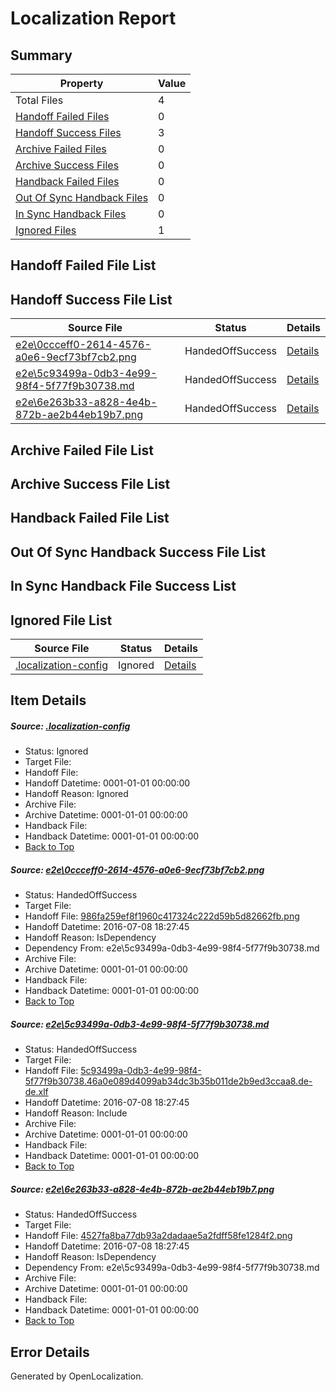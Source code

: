# <a name='report-top'></a> Localization Report

## Summary
 Property | Value 
 -------- | ----- 
 Total Files | 4
[ Handoff Failed Files ](#handoff-failed-list)| 0
[ Handoff Success Files ](#handoff-success-list)| 3
[ Archive Failed Files ](#archive-failed-list)| 0
[ Archive Success Files ](#archive-success-list)| 0
[ Handback Failed Files ](#handback-failed-list)| 0
[ Out Of Sync Handback Files ](#outofsync-handback-success-list)| 0
[ In Sync Handback Files ](#insync-handback-success-list)| 0
[ Ignored Files ](#ignored-list)| 1

## <a name='handoff-failed-list'></a> Handoff Failed File List

## <a name='handoff-success-list'></a> Handoff Success File List
 Source File | Status | Details 
 ----------- | ------ | ------- 
 [e2e\0ccceff0-2614-4576-a0e6-9ecf73bf7cb2.png](https://github.com/OpenLocalizationTestOrg/oltest/blob/c1731e51ff133a135d3b08f10425bf27c78c279c/e2e/0ccceff0-2614-4576-a0e6-9ecf73bf7cb2.png) | HandedOffSuccess | [Details](#986fa259ef8f1960c417324c222d59b5d82662fb1)
 [e2e\5c93499a-0db3-4e99-98f4-5f77f9b30738.md](https://github.com/OpenLocalizationTestOrg/oltest/blob/c1731e51ff133a135d3b08f10425bf27c78c279c/e2e/5c93499a-0db3-4e99-98f4-5f77f9b30738.md) | HandedOffSuccess | [Details](#518ac1b64e1b4a798d42a44978921b3e986a24d72)
 [e2e\6e263b33-a828-4e4b-872b-ae2b44eb19b7.png](https://github.com/OpenLocalizationTestOrg/oltest/blob/c1731e51ff133a135d3b08f10425bf27c78c279c/e2e/6e263b33-a828-4e4b-872b-ae2b44eb19b7.png) | HandedOffSuccess | [Details](#4527fa8ba77db93a2dadaae5a2fdff58fe1284f23)

## <a name='archive-failed-list'></a> Archive Failed File List

## <a name='archive-success-list'></a> Archive Success File List

## <a name='handback-failed-list'></a> Handback Failed File List

## <a name='outofsync-handback-success-list'></a> Out Of Sync Handback Success File List

## <a name='insync-handback-success-list'></a> In Sync Handback File Success List

## <a name='ignored-list'></a> Ignored File List
 Source File | Status | Details 
 ----------- | ------ | ------- 
 [.localization-config](https://github.com/OpenLocalizationTestOrg/oltest/blob/c1731e51ff133a135d3b08f10425bf27c78c279c/.localization-config) | Ignored | [Details](#3d4f252ac210baf56311d7e97dcc2db10974dbd20)

## Item Details
##### <a name='3d4f252ac210baf56311d7e97dcc2db10974dbd20'></a> Source: [.localization-config](https://github.com/OpenLocalizationTestOrg/oltest/blob/c1731e51ff133a135d3b08f10425bf27c78c279c/.localization-config)
* Status: Ignored
* Target File: 
* Handoff File: 
* Handoff Datetime: 0001-01-01 00:00:00
* Handoff Reason: Ignored
* Archive File: 
* Archive Datetime: 0001-01-01 00:00:00
* Handback File: 
* Handback Datetime: 0001-01-01 00:00:00
* [Back to Top](#report-top)

##### <a name='986fa259ef8f1960c417324c222d59b5d82662fb1'></a> Source: [e2e\0ccceff0-2614-4576-a0e6-9ecf73bf7cb2.png](https://github.com/OpenLocalizationTestOrg/oltest/blob/c1731e51ff133a135d3b08f10425bf27c78c279c/e2e/0ccceff0-2614-4576-a0e6-9ecf73bf7cb2.png)
* Status: HandedOffSuccess
* Target File: 
* Handoff File: [986fa259ef8f1960c417324c222d59b5d82662fb.png](https://github.com/OpenLocalizationTestOrg/olhandoff-e2e/blob/b5e902546047793683c664556aa589f71b0a10d3/ol-handoff/OpenLocalizationTestOrg/oltest-dede-fly/ci/ht/986fa259ef8f1960c417324c222d59b5d82662fb.png)
* Handoff Datetime: 2016-07-08 18:27:45
* Handoff Reason: IsDependency
* Dependency From: e2e\5c93499a-0db3-4e99-98f4-5f77f9b30738.md
* Archive File: 
* Archive Datetime: 0001-01-01 00:00:00
* Handback File: 
* Handback Datetime: 0001-01-01 00:00:00
* [Back to Top](#report-top)

##### <a name='518ac1b64e1b4a798d42a44978921b3e986a24d72'></a> Source: [e2e\5c93499a-0db3-4e99-98f4-5f77f9b30738.md](https://github.com/OpenLocalizationTestOrg/oltest/blob/c1731e51ff133a135d3b08f10425bf27c78c279c/e2e/5c93499a-0db3-4e99-98f4-5f77f9b30738.md)
* Status: HandedOffSuccess
* Target File: 
* Handoff File: [5c93499a-0db3-4e99-98f4-5f77f9b30738.46a0e089d4099ab34dc3b35b011de2b9ed3ccaa8.de-de.xlf](https://github.com/OpenLocalizationTestOrg/olhandoff-e2e/blob/b5e902546047793683c664556aa589f71b0a10d3/ol-handoff/OpenLocalizationTestOrg/oltest-dede-fly/ci/ht/5c93499a-0db3-4e99-98f4-5f77f9b30738.46a0e089d4099ab34dc3b35b011de2b9ed3ccaa8.de-de.xlf)
* Handoff Datetime: 2016-07-08 18:27:45
* Handoff Reason: Include
* Archive File: 
* Archive Datetime: 0001-01-01 00:00:00
* Handback File: 
* Handback Datetime: 0001-01-01 00:00:00
* [Back to Top](#report-top)

##### <a name='4527fa8ba77db93a2dadaae5a2fdff58fe1284f23'></a> Source: [e2e\6e263b33-a828-4e4b-872b-ae2b44eb19b7.png](https://github.com/OpenLocalizationTestOrg/oltest/blob/c1731e51ff133a135d3b08f10425bf27c78c279c/e2e/6e263b33-a828-4e4b-872b-ae2b44eb19b7.png)
* Status: HandedOffSuccess
* Target File: 
* Handoff File: [4527fa8ba77db93a2dadaae5a2fdff58fe1284f2.png](https://github.com/OpenLocalizationTestOrg/olhandoff-e2e/blob/b5e902546047793683c664556aa589f71b0a10d3/ol-handoff/OpenLocalizationTestOrg/oltest-dede-fly/ci/ht/4527fa8ba77db93a2dadaae5a2fdff58fe1284f2.png)
* Handoff Datetime: 2016-07-08 18:27:45
* Handoff Reason: IsDependency
* Dependency From: e2e\5c93499a-0db3-4e99-98f4-5f77f9b30738.md
* Archive File: 
* Archive Datetime: 0001-01-01 00:00:00
* Handback File: 
* Handback Datetime: 0001-01-01 00:00:00
* [Back to Top](#report-top)


## Error Details

Generated by OpenLocalization.

